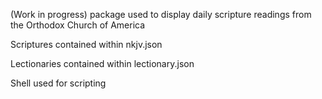 (Work in progress) package used to display daily scripture readings from the Orthodox Church of America

Scriptures contained within nkjv.json

Lectionaries contained within lectionary.json

Shell used for scripting
